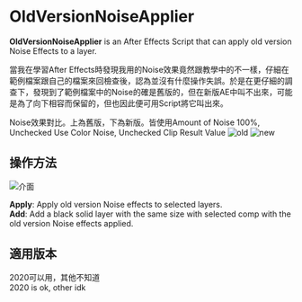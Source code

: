 # OldVersionNoiseApplier
**OldVersionNoiseApplier** is an After Effects Script that can apply old version Noise Effects to a layer.

當我在學習After Effects時發現我用的Noise效果竟然跟教學中的不一樣，仔細在範例檔案跟自己的檔案來回檢查後，認為並沒有什麼操作失誤。於是在更仔細的調查下，發現到了範例檔案中的Noise的確是舊版的，但在新版AE中叫不出來，可能是為了向下相容而保留的，但也因此便可用Script將它叫出來。

Noise效果對比。上為舊版，下為新版。皆使用Amount of Noise 100%, Unchecked Use Color Noise, Unchecked Clip Result Value
![old](https://i.imgur.com/xP4m4sl.jpg)
![new](https://i.imgur.com/LrFQa8s.png)


## 操作方法
![介面](https://i.imgur.com/x6nECDV.png)

**Apply**: Apply old version Noise effects to selected layers.<br>
**Add**: Add a black solid layer with the same size with selected comp with the old version Noise effects applied.

## 適用版本
2020可以用，其他不知道<br>
2020 is ok, other idk